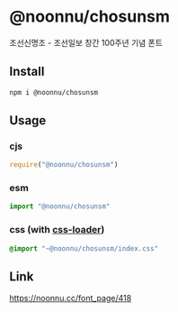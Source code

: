 # @noonnu/chosunsm
조선신명조 - 조선일보 창간 100주년 기념 폰트

## Install
```sh
npm i @noonnu/chosunsm
```
## Usage
### cjs
```js
require("@noonnu/chosunsm")
```
### esm
```js
import "@noonnu/chosunsm"
```
### css (with [css-loader](https://github.com/webpack-contrib/css-loader))
```css
@import "~@noonnu/chosunsm/index.css"
```

## Link
https://noonnu.cc/font_page/418